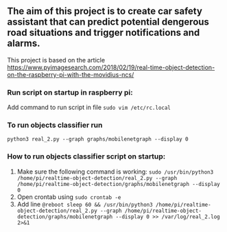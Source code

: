 ## The aim of this project is to create car safety assistant that can predict potential dengerous road situations and trigger notifications and alarms.
This project is based on the article https://www.pyimagesearch.com/2018/02/19/real-time-object-detection-on-the-raspberry-pi-with-the-movidius-ncs/

### Run script on startup in raspberry pi:
Add command to run script in file `sudo vim /etc/rc.local`

### To run objects classifier run
`python3 real_2.py --graph graphs/mobilenetgraph --display 0`

### How to run objects classifier script on startup:
1. Make sure the following command is working:
`sudo /usr/bin/python3 /home/pi/realtime-object-detection/real_2.py --graph /home/pi/realtime-object-detection/graphs/mobilenetgraph --display 0`
2. Open crontab using `sudo crontab -e`
3. Add line `@reboot sleep 60 && /usr/bin/python3 /home/pi/realtime-object-detection/real_2.py --graph /home/pi/realtime-object-detection/graphs/mobilenetgraph --display 0 >> /var/log/real_2.log 2>&1`
